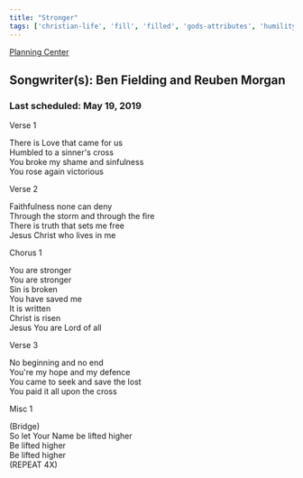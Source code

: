 ```yaml
---
title: "Stronger"
tags: ['christian-life', 'fill', 'filled', 'gods-attributes', 'humility', 'jesus', 'life-of-jesus', 'rest', 'strength', 'you-are-stronger']
---
```


[Planning Center](https://services.planningcenteronline.com/songs/12127610)

## Songwriter(s): Ben Fielding and Reuben Morgan
### Last scheduled: May 19, 2019          

Verse 1  
  
There is Love that came for us  
Humbled to a sinner's cross  
You broke my shame and sinfulness  
You rose again victorious  
  
Verse 2  
  
Faithfulness none can deny  
Through the storm and through the fire  
There is truth that sets me free  
Jesus Christ who lives in me  
  
Chorus 1  
  
You are stronger  
You are stronger  
Sin is broken  
You have saved me  
It is written  
Christ is risen  
Jesus You are Lord of all  
  
Verse 3  
  
No beginning and no end  
You're my hope and my defence  
You came to seek and save the lost  
You paid it all upon the cross  
  
Misc 1  
  
(Bridge)  
So let Your Name be lifted higher  
Be lifted higher  
Be lifted higher  
(REPEAT 4X)
